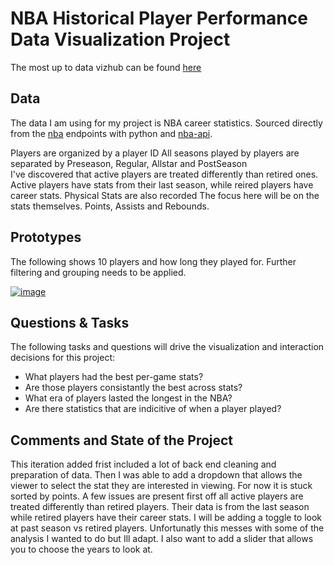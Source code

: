 # NBA Historical Player Performance Data Visualization Project

The most up to data vizhub can be found [here](https://vizhub.com/PhilapR/29ef06d19a8847699f7199f1cd7582b2)

## Data

The data I am using for my project is NBA career statistics. Sourced directly from the [nba](stats.nba.com) endpoints with python and [nba-api](https://github.com/swar/nba_api).

Players are organized by a player ID
All seasons played by players are separated by Preseason, Regular, Allstar and PostSeason  
I've discovered that active players are treated differently than retired ones. Active players have stats from their last season, while reired players have career stats.
Physical Stats are also recorded
The focus here will be on the stats themselves. Points, Assists and Rebounds.

## Prototypes

The following shows 10 players and how long they played for. Further filtering and grouping needs to be applied. 

[![image](https://raw.githubusercontent.com/PhilapR/dataviz-project-template-proposal/master/Screenshot%202021-09-22%20205711.png)](https://vizhub.com/PhilapR/84bb71dc5b7a453c8ba42877002185e0)



## Questions & Tasks

The following tasks and questions will drive the visualization and interaction decisions for this project:

 * What players had the best per-game stats?
 * Are those players consistantly the best across stats?
 * What era of players lasted the longest in the NBA?
 * Are there statistics that are indicitive of when a player played?

## Comments and State of the Project

This iteration added frist included a lot of back end cleaning and preparation of data. Then I was able to add a dropdown that allows the viewer to select the stat they are interested in viewing. For now it is stuck sorted by points. A few issues are present first off all active players are treated differently than retired players. Their data is from the last season while retired players have their career stats. I will be adding a toggle to look at past season vs retired players. Unfortunatly this messes with some of the analysis I wanted to do but Ill adapt. I also want to add a slider that allows you to choose the years to look at.



